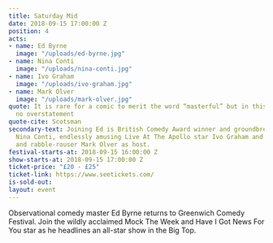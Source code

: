 ```yaml
---
title: Saturday Mid
date: 2018-09-15 17:00:00 Z
position: 4
acts:
- name: Ed Byrne
  image: "/uploads/ed-byrne.jpg"
- name: Nina Conti
  image: "/uploads/nina-conti.jpg"
- name: Ivo Graham
  image: "/uploads/ivo-graham.jpg"
- name: Mark Olver
  image: "/uploads/mark-olver.jpg"
quote: It is rare for a comic to merit the word “masterful” but in this case it is
  no overstatement
quote-cite: Scotsman
secondary-text: Joining Ed is British Comedy Award winner and groundbreaking ventriloquist
  Nina Conti, endlessly amusing Live At The Apollo star Ivo Graham and master-compere
  and rabble-rouser Mark Olver as host.
festival-starts-at: 2018-09-15 16:00:00 Z
show-starts-at: 2018-09-15 17:00:00 Z
ticket-price: "£20 - £25"
ticket-link: https://www.seetickets.com/
is-sold-out: 
layout: event
---
```


Observational comedy master Ed Byrne returns to Greenwich Comedy Festival. Join the wildly acclaimed Mock The Week and Have I Got News For You star as he headlines an all-star show in the Big Top.